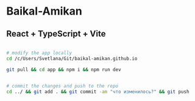# Baikal-Amikan
## React + TypeScript + Vite


```bash

# modify the app locally 
cd /c/Users/Svetlana/Git/baikal-amikan.github.io

git pull && cd app && npm i && npm run dev


# commit the changes and push to the repo
cd ../ && git add . && git commit -am "что изменилось?" && git push
```
